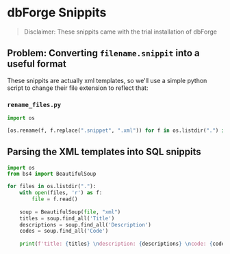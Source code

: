 # dbForge Snippits

> Disclaimer: These snippits came with the trial installation of dbForge

## Problem: Converting `filename.snippit` into a useful format

These snippits are actually xml templates, so we'll use a simple python script to change their file extension to reflect that:

### `rename_files.py`

```py
import os

[os.rename(f, f.replace(".snippet", ".xml")) for f in os.listdir(".") if not f.startswith(".")]
```

## Parsing the XML templates into SQL snippits

```py
import os
from bs4 import BeautifulSoup

for files in os.listdir("."):
    with open(files, 'r') as f:
        file = f.read()
        
    soup = BeautifulSoup(file, "xml")
    titles = soup.find_all('Title')
    descriptions = soup.find_all('Description')
    codes = soup.find_all('Code')
    
    print(f'title: {titles} \ndescription: {descriptions} \ncode: {codes}\n\n')
```
